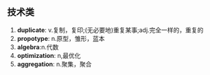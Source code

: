 ## 技术类
1. **duplicate**: v.复制，复印;(无必要地)重复某事;adj.完全一样的，重复的
2. **propotype**: n.原型，雏形，蓝本
3. **algebra**:n.代数 
4. **optimization**: n,最优化
5. **aggregation**: n.聚集，聚合